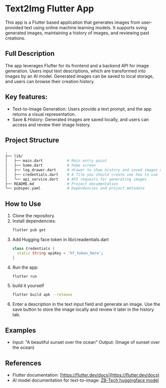 # Text2Img Flutter App

This app is a Flutter based application that generates images from user-provided text using online machine learning models. It supports sving generated images, maintaining a history of images, and reviewing past creations. 

## Full Description
The app leverages Flufter for its frontend and a backend API for image generation. Users input text descriptions, which are transformed into images by an AI model. Generated images can be saved to local storage, and users can browse their creation history.

## Key features:
- Text-to-Image Generation: Users provide a text prompt, and the app returns a visual representation.
- Save & History: Generated images are saved locally, and users can access and review their image history.

## Project Structure
```bash
.
├── lib/
│   ├── main.dart           # Main entry point
│   ├── home.dart           # home screen
│   ├── log_drawer.dart     # drawer to show history and saved images management 
│   ├── credentials.dart    # A file you should create see how to use
│   └── api_service.dart    # API requests for generating images
├── README.md               # Project documentation
└── pubspec.yaml            # Dependencies and project metadata
```

## How to Use
1. Clone the repository.
2. Install dependencies:
    ```bash
    flutter pub get
    ```
3. Add Hugging face token in lib/creadentials.dart 
    ```dart
    class Credentials {
      static String apiKey = 'hf_token_here';
    }
    ```    
4. Run the app:
    ```bash
    flutter run
    ```
5. build it yourself 
    ```bash
    flutter build apk --release
    ```
6. Enter a description in the text input field and generate an image. Use the save button to store the image locally and review it later in the history tab.

## Examples
- Input: "A beautiful sunset over the ocean"
  Output: (Image of sunset over the ocean)
  
## References
- Flutter documentation: [https://flutter.dev/docs](https://flutter.dev/docs)
- AI model documentation for text-to-image: [ZB-Tech huggingface model ](https://huggingface.co/ZB-Tech/Text-to-Image)
